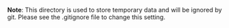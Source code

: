 **Note**: This directory is used to store temporary data and will be ignored by git. Please see the .gitignore file to change this setting.